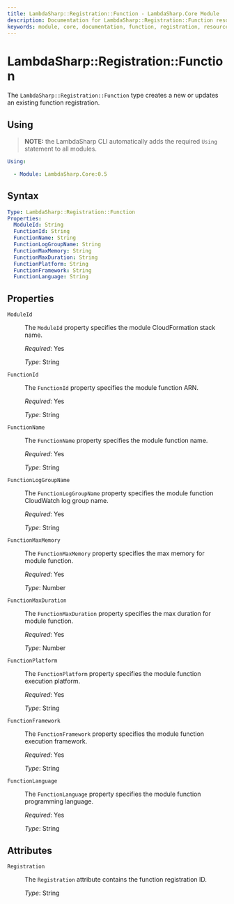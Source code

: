 ```yaml
---
title: LambdaSharp::Registration::Function - LambdaSharp.Core Module
description: Documentation for LambdaSharp::Registration::Function resource type
keywords: module, core, documentation, function, registration, resource, type, properties, attributes
---
```

# LambdaSharp::Registration::Function

The `LambdaSharp::Registration::Function` type creates a new or updates an existing function registration.

## Using

> **NOTE:** the LambdaSharp CLI automatically adds the required `Using` statement to all modules.

```yaml
Using:

  - Module: LambdaSharp.Core:0.5
```

## Syntax

```yaml
Type: LambdaSharp::Registration::Function
Properties:
  ModuleId: String
  FunctionId: String
  FunctionName: String
  FunctionLogGroupName: String
  FunctionMaxMemory: String
  FunctionMaxDuration: String
  FunctionPlatform: String
  FunctionFramework: String
  FunctionLanguage: String
```

## Properties

<dl>

<dt><code>ModuleId</code></dt>
<dd>

The <code>ModuleId</code> property specifies the module CloudFormation stack name.

<i>Required</i>: Yes

<i>Type</i>: String
</dd>

<dt><code>FunctionId</code></dt>
<dd>

The <code>FunctionId</code> property specifies the module function ARN.

<i>Required</i>: Yes

<i>Type</i>: String
</dd>

<dt><code>FunctionName</code></dt>
<dd>

The <code>FunctionName</code> property specifies the module function name.

<i>Required</i>: Yes

<i>Type</i>: String
</dd>

<dt><code>FunctionLogGroupName</code></dt>
<dd>

The <code>FunctionLogGroupName</code> property specifies the module function CloudWatch log group name.

<i>Required</i>: Yes

<i>Type</i>: String
</dd>

<dt><code>FunctionMaxMemory</code></dt>
<dd>

The <code>FunctionMaxMemory</code> property specifies the max memory for module function.

<i>Required</i>: Yes

<i>Type</i>: Number
</dd>

<dt><code>FunctionMaxDuration</code></dt>
<dd>

The <code>FunctionMaxDuration</code> property specifies the max duration for module function.

<i>Required</i>: Yes

<i>Type</i>: Number
</dd>

<dt><code>FunctionPlatform</code></dt>
<dd>

The <code>FunctionPlatform</code> property specifies the module function execution platform.

<i>Required</i>: Yes

<i>Type</i>: String
</dd>

<dt><code>FunctionFramework</code></dt>
<dd>

The <code>FunctionFramework</code> property specifies the module function execution framework.

<i>Required</i>: Yes

<i>Type</i>: String
</dd>

<dt><code>FunctionLanguage</code></dt>
<dd>

The <code>FunctionLanguage</code> property specifies the module function programming language.

<i>Required</i>: Yes

<i>Type</i>: String
</dd>

</dl>

## Attributes

<dl>

<dt><code>Registration</code></dt>
<dd>

The <code>Registration</code> attribute contains the function registration ID.

<i>Type</i>: String
</dd>

</dl>

